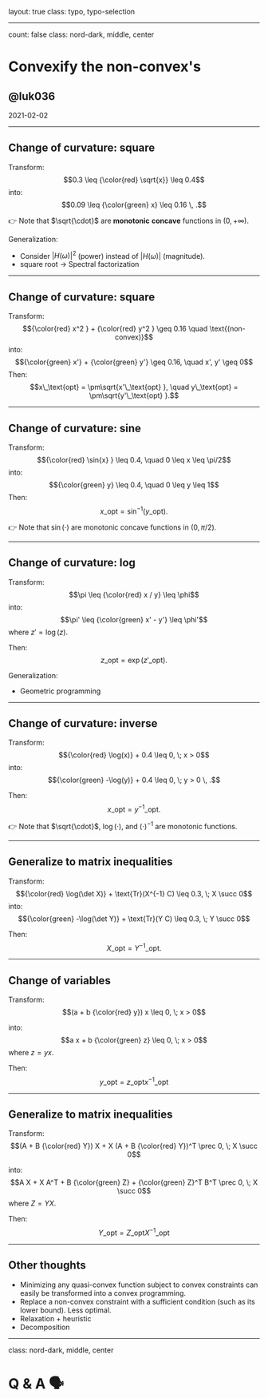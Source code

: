 layout: true
class: typo, typo-selection

---

count: false
class: nord-dark, middle, center

# Convexify the non-convex's

## @luk036

2021-02-02

---

## Change of curvature: square

Transform:
$$0.3 \leq {\color{red} \sqrt{x}} \leq 0.4$$
into:
$$0.09 \leq {\color{green} x} \leq 0.16 \, .$$

👉 Note that $\sqrt{\cdot}$ are **monotonic** **concave** functions in $(0, +\infty)$.

Generalization:

- Consider $|H(\omega)|^2$ (power) instead of $|H(\omega)|$ (magnitude).
- square root -> Spectral factorization

---

## Change of curvature: square

Transform:
$${\color{red} x^2 } + {\color{red} y^2 } \geq 0.16 \quad \text{(non-convex)}$$
into:
$${\color{green} x'} + {\color{green} y'} \geq 0.16, \quad x', y' \geq 0$$
Then:
$$x\_\text{opt} = \pm\sqrt{x'\_\text{opt} }, \quad y\_\text{opt} = \pm\sqrt{y'\_\text{opt} }.$$

---

## Change of curvature: sine

Transform:
$${\color{red} \sin{x} } \leq 0.4, \quad 0 \leq x \leq \pi/2$$
into:
$${\color{green} y} \leq 0.4, \quad 0 \leq y \leq 1$$
Then:
$$x\_\text{opt} = \sin^{-1}(y\_\text{opt}).$$

👉 Note that $\sin(\cdot)$ are monotonic concave functions in $(0, \pi/2)$.

---

## Change of curvature: log

Transform:
$$\pi \leq {\color{red} x / y} \leq \phi$$
into:
$$\pi' \leq {\color{green} x' - y'} \leq \phi'$$
where $z' = \log(z)$.

Then:
$$z\_\text{opt} = \exp(z'\_\text{opt}).$$

Generalization:

- Geometric programming

---

## Change of curvature: inverse

Transform:
$${\color{red} \log(x)} + 0.4 \leq 0, \; x > 0$$
into:
$${\color{green} -\log(y)} + 0.4 \leq 0, \; y > 0 \, .$$

Then:
$$x\_\text{opt} = y^{-1}\_\text{opt}.$$

👉 Note that $\sqrt{\cdot}$, $\log(\cdot)$, and $(\cdot)^{-1}$ are monotonic functions.

---

## Generalize to matrix inequalities

Transform:
$${\color{red} \log(\det X)} + \text{Tr}(X^{-1} C) \leq 0.3, \; X \succ 0$$
into:
$${\color{green} -\log(\det Y)} + \text{Tr}(Y C) \leq 0.3, \; Y \succ 0$$

Then:
$$X\_\text{opt} = Y^{-1}\_\text{opt}.$$

---

## Change of variables

Transform:
$$(a +  b {\color{red} y}) x \leq 0, \; x > 0$$

into:
$$a x + b {\color{green} z} \leq 0, \; x > 0$$
where $z = y x$.

Then:
$$y\_\text{opt} = z\_\text{opt} x^{-1}\_\text{opt}$$

---

## Generalize to matrix inequalities

Transform:
$$(A + B {\color{red} Y}) X + X (A + B {\color{red} Y})^T  \prec 0, \; X \succ 0$$

into:
$$A X + X A^T + B {\color{green} Z} + {\color{green} Z}^T B^T \prec 0, \; X \succ 0$$
where $Z = Y X$.

Then:
$$Y\_\text{opt} = Z\_\text{opt} X^{-1}\_\text{opt}$$

---

## Other thoughts

- Minimizing any quasi-convex function subject to convex constraints can easily be
  transformed into a convex programming.
- Replace a non-convex constraint with a sufficient condition
  (such as its lower bound). Less optimal.
- Relaxation + heuristic
- Decomposition

---

class: nord-dark, middle, center

# Q & A 🗣️
